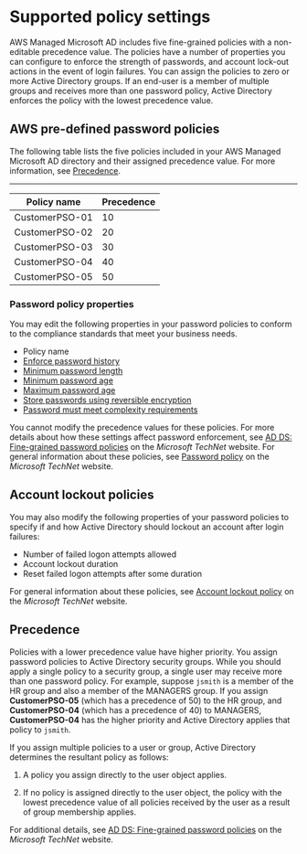 # Supported policy settings<a name="supportedpolicysettings"></a>

AWS Managed Microsoft AD includes five fine\-grained policies with a non\-editable precedence value\. The policies have a number of properties you can configure to enforce the strength of passwords, and account lock\-out actions in the event of login failures\. You can assign the policies to zero or more Active Directory groups\. If an end\-user is a member of multiple groups and receives more than one password policy, Active Directory enforces the policy with the lowest precedence value\.

## AWS pre\-defined password policies<a name="supportedpwdpolicies"></a>

The following table lists the five policies included in your AWS Managed Microsoft AD directory and their assigned precedence value\. For more information, see [Precedence](#precedence)\.


****  

| Policy name | Precedence | 
| --- | --- | 
| CustomerPSO\-01 | 10 | 
| CustomerPSO\-02 | 20 | 
| CustomerPSO\-03 | 30 | 
| CustomerPSO\-04 | 40 | 
| CustomerPSO\-05 | 50 | 

### Password policy properties<a name="passwordpolicyprop"></a>

You may edit the following properties in your password policies to conform to the compliance standards that meet your business needs\.
+ Policy name
+ [Enforce password history](https://docs.microsoft.com/en-us/windows/security/threat-protection/security-policy-settings/enforce-password-history)
+ [Minimum password length](https://docs.microsoft.com/en-us/windows/security/threat-protection/security-policy-settings/minimum-password-length)
+ [Minimum password age](https://docs.microsoft.com/en-us/windows/security/threat-protection/security-policy-settings/minimum-password-age)
+ [Maximum password age](https://docs.microsoft.com/en-us/windows/security/threat-protection/security-policy-settings/maximum-password-age)
+ [Store passwords using reversible encryption](https://docs.microsoft.com/en-us/windows/security/threat-protection/security-policy-settings/store-passwords-using-reversible-encryption)
+ [Password must meet complexity requirements](https://docs.microsoft.com/en-us/windows/security/threat-protection/security-policy-settings/password-must-meet-complexity-requirements)

You cannot modify the precedence values for these policies\. For more details about how these settings affect password enforcement, see [AD DS: Fine\-grained password policies](https://technet.microsoft.com/en-us/library/cc770394(v=ws.10).aspx) on the *Microsoft TechNet* website\. For general information about these policies, see [Password policy](https://technet.microsoft.com/en-us/library/hh994572(v=ws.11).aspx) on the *Microsoft TechNet* website\.

## Account lockout policies<a name="supportedlockoutpolicies"></a>

You may also modify the following properties of your password policies to specify if and how Active Directory should lockout an account after login failures:
+ Number of failed logon attempts allowed
+ Account lockout duration
+ Reset failed logon attempts after some duration

For general information about these policies, see [Account lockout policy](https://technet.microsoft.com/en-us/library/hh994563(v=ws.11).aspx) on the *Microsoft TechNet* website\.

## Precedence<a name="precedence"></a>

Policies with a lower precedence value have higher priority\. You assign password policies to Active Directory security groups\. While you should apply a single policy to a security group, a single user may receive more than one password policy\. For example, suppose `jsmith` is a member of the HR group and also a member of the MANAGERS group\. If you assign **CustomerPSO\-05** \(which has a precedence of 50\) to the HR group, and **CustomerPSO\-04** \(which has a precedence of 40\) to MANAGERS, **CustomerPSO\-04** has the higher priority and Active Directory applies that policy to `jsmith`\.

If you assign multiple policies to a user or group, Active Directory determines the resultant policy as follows:

1. A policy you assign directly to the user object applies\.

1. If no policy is assigned directly to the user object, the policy with the lowest precedence value of all policies received by the user as a result of group membership applies\.

For additional details, see [AD DS: Fine\-grained password policies](https://technet.microsoft.com/en-us/library/cc770394(v=ws.10).aspx) on the *Microsoft TechNet* website\.
